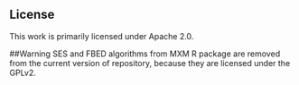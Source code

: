 ## License

This work is primarily licensed under Apache 2.0. 

##Warning
SES and FBED algorithms from MXM R package are removed from the current version of repository, because they are licensed under the GPLv2.
